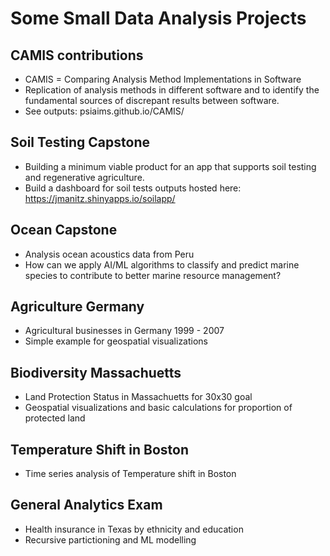 # Some Small Data Analysis Projects 

## CAMIS contributions

* CAMIS = Comparing Analysis Method Implementations in Software
* Replication of analysis methods in different software and to identify the fundamental sources of discrepant results between software.
* See outputs: psiaims.github.io/CAMIS/

## Soil Testing Capstone

* Building a minimum viable product for an app that supports soil testing and regenerative agriculture.
* Build a dashboard for soil tests outputs hosted here: https://jmanitz.shinyapps.io/soilapp/

## Ocean Capstone

* Analysis ocean acoustics data from Peru
* How can we apply AI/ML algorithms to classify and predict marine species to contribute to better marine resource management?
  
## Agriculture Germany

* Agricultural businesses in Germany 1999 - 2007
* Simple example for geospatial visualizations

## Biodiversity Massachuetts

* Land Protection Status in Massachuetts for 30x30 goal
* Geospatial visualizations and basic calculations for proportion of protected land
  
## Temperature Shift in Boston

* Time series analysis of Temperature shift in Boston

## General Analytics Exam

* Health insurance in Texas by ethnicity and education
* Recursive partictioning and ML modelling
